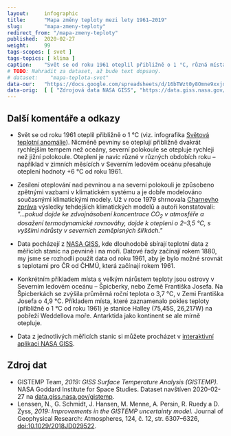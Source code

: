 ```yaml
---
layout:     infographic
title:      "Mapa změny teploty mezi lety 1961–2019"
slug:       "mapa-zmeny-teploty"
redirect_from: "/mapa-zmeny-teploty"
published:  2020-02-27
weight:     99
tags-scopes: [ svet ]
tags-topics: [ klima ]
caption:    "Svět se od roku 1961 oteplil přibližně o 1 °C, různá místa se ale oteplují různou rychlostí. Zatímco pro většinu oceánů nepřesáhlo oteplení 0,8 °C, většina pevniny se otepluje rychleji. K největšímu oteplení, které za posledních 60 let přesáhlo 4 °C, dochází v Severním ledovém oceánu."
# TODO: Nahradit za dataset, až bude text dopsaný.
# dataset:    "mapa-teplota-svet"
data-our:   "https://docs.google.com/spreadsheets/d/16bTWzt0y8Omne9xxjd3o1rpszF764ATaC5UpFO5Zd7I/edit?usp=sharing"
data-orig:	[ [ "Zdrojová data NASA GISS", "https://data.giss.nasa.gov/gistemp/maps/index_v4.html" ] ]
---
```


## Další komentáře a odkazy

* Svět se od roku 1961 oteplil přibližně o 1 °C (viz. infografika [Světová teplotní anomálie](https://faktaoklimatu.cz/infografiky/vyvoj-teplotni-anomalie)). Nicméně  pevniny se oteplují přibližně dvakrát rychlejším tempem než oceány, severní polokoule se otepluje rychleji než jižní polokoule. Oteplení je navíc různé v různých obdobích roku – například v zimních měsících v Severním ledovém oceánu přesahuje oteplení hodnoty +6 °C od roku 1961.

* Zesílení oteplování nad pevninou a na severní polokouli je způsobeno zpětnými vazbami v klimatickém systému a je dobře modelováno současnými klimatickými modely. Už v roce 1979 shrnovala [Charneyho zpráva](https://faktaoklimatu.cz/studie/1979-charneyho-zprava) výsledky tehdejších klimatických modelů a autoři konstatovali: _"…pokud dojde ke zdvojnásobení koncentrace CO<sub>2</sub> v atmosféře a dosažení termodynamické rovnováhy, dojde k oteplení o 2–3,5 °C, s vyššími nárůsty v severních zeměpisných šířkách."_

* Data pocházejí z [NASA GISS](https://data.giss.nasa.gov/gistemp/), kde dlouhodobě sbírají teplotní data z měřicích stanic na pevnině i na moři. Datové řady začínají rokem 1880, my jsme se rozhodli použít data od roku 1961, aby je bylo možné srovnát s teplotami pro ČR od ČHMÚ, která začínají rokem 1961.

* Konkrétním příkladem místa s velkým nárůstem teploty jsou ostrovy v Severním ledovém oceánu – Špicberky, nebo Země Františka Josefa. Na Špicberkách se zvýšila průměrná roční teplota o 3,7 °C, v Zemi Františka Josefa o 4,9 °C. Příkladem místa, které zaznamenalo pokles teploty  (přibližně o 1 °C od roku 1961) je stanice Halley (75,45S, 26,217W) na pobřeží Weddellova moře. Antarktida jako kontinent se ale mírně otepluje.

* Data z jednotlivých měřicích stanic si můžete procházet v [interaktivní aplikaci NASA GISS](https://data.giss.nasa.gov/gistemp/station_data_v4_globe/).

## Zdroj dat

* GISTEMP Team, _2019: GISS Surface Temperature Analysis (GISTEMP)._ NASA Goddard Institute for Space Studies. Dataset navštíven 2020-02-27 na [data.giss.nasa.gov/gistemp](https://data.giss.nasa.gov/gistemp/).
* Lenssen, N., G. Schmidt, J. Hansen, M. Menne, A. Persin, R. Ruedy a D. Zyss, _2019: Improvements in the GISTEMP uncertainty model._ Journal of Geophysical Research: Atmospheres, 124, č. 12, str. 6307–6326, [doi:10.1029/2018JD029522](http://dx.doi.org/10.1029/2018JD029522).
